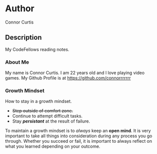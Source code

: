 # Author
Connor Curtis

## Description
My CodeFellows reading notes.

### About Me
My name is Connor Curtis. I am 22 years old and I love playing video games.
My Github Profile is at https://github.com/connorrrrrrr
### Growth Mindset
How to stay in a growth mindset.
* ~~Step outside of comfort zone.~~
* Continue to attempt difficult tasks.
* Stay **_persistant_** at the result of failure.

To maintain a growth mindset is to _always_ keep an **open mind**. It is very important to take all things into consideration during any process you go through. Whether you succeed or fail, it is important to always reflect on what you learned depending on your outcome.
